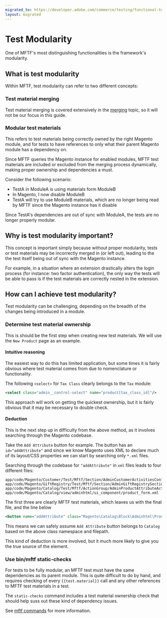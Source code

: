 ```yaml
---
migrated_to: https://developer.adobe.com/commerce/testing/functional-testing-framework/test-writing/test-modularity/
layout: migrated
---
```


# Test Modularity

One of MFTF's most distinguishing functionalities is the framework's modularity.

## What is test modularity

Within MFTF, test modularity can refer to two different concepts:

### Test material merging

Test material merging is covered extensively in the [merging] topic, so it will not be our focus in this guide.

### Modular test materials

This refers to test materials being correctly owned by the right Magento module, and for tests to have references to only what their parent Magento module has a dependency on.
 
Since MFTF queries the Magento instance for enabled modules, MFTF test materials are included or excluded from the merging process dynamically, making proper ownership and dependencies a must.

Consider the following scenario:

* TestA in ModuleA is using materials form ModuleB
* In Magento, I now disable ModuleB
* TestA will try to use ModuleB materials, which are no longer being read by MFTF since the Magento instance has it disable

Since TestA's dependencies are out of sync with ModuleA, the tests are no longer properly modular.

## Why is test modularity important?

This concept is important simply because without proper modularity, tests or test materials may be incorrectly merged in (or left out), leading to the the test itself being out of sync with the Magento instance.

For example, in a situation where an extension drastically alters the login process (for instance: two factor authentication), the only way the tests will be able to pass is if the test materials are correctly nested in the extension.

## How can I achieve test modularity?

Test modularity can be challenging, depending on the breadth of the changes being introduced in a module.

### Determine test material ownership

This is should be the first step when creating new test materials. We will use the `New Product` page as an example.

#### Intuitive reasoning

The easiest way to do this has limited application, but some times it is fairly obvious where test material comes from due to nomenclature or functionality.

The following `<select>` for `Tax Class` clearly belongs to the `Tax` module:

```xml
<select class="admin__control-select" name="product[tax_class_id]"/>
```

This approach will work on getting the quickest ownership, but it is fairly obvious that it may be necessary to double check.

#### Deduction 

This is the next step up in difficulty from the above method, as it involves searching through the Magento codebase.

Take the `Add Attribute` button for example. The button has an `id="addAttribute"` and since we know Magento uses XML to declare much of its layout/CSS properties we can start by searching only `*.xml` files.

Searching through the codebase for `"addAttribute"` in `xml` files leads to four different files:

```terminal
app/code/Magento/Customer/Test/Mftf/Section/AdminCustomerActivitiesConfigureSection.xml
app/code/Magento/GiftRegistry/Test/Mftf/Section/AdminGiftRegistrySection.xml
app/code/Magento/Catalog/Test/Mftf/ActionGroup/AdminProductAttributeActionGroup.xml
app/code/Magento/Catalog/view/adminhtml/ui_component/product_form.xml
```

The first three are clearly MFTF test materials, which leaves us with the final file, and the line below

```xml
<button name="addAttribute" class="Magento\Catalog\Block\Adminhtml\Product\Edit\Button\AddAttribute"/>
```

This means we can safely assume `Add Attribute` button belongs to `Catalog` based on the above class namespace and filepath.

This kind of deduction is more involved, but it much more likely to give you the true source of the element.

### Use bin/mftf static-checks

For tests to be fully modular, an MFTF test must have the same dependencies as its parent module. This is quite difficult to do by hand, and requires checking of every `{{test.material}}` call and any other references to MFTF test materials in a test.

The `static-checks` command includes a test material ownership check that should help suss out these kind of dependency issues.

See [mftf commands] for more information.

<!-- Link definitions -->
[merging]: ../merging.md
[mftf commands]: ../commands/mftf.md
